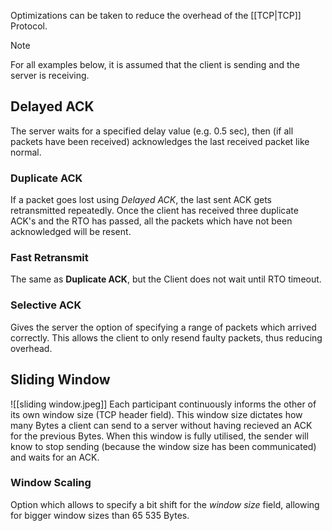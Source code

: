 Optimizations can be taken to reduce the overhead of the [[TCP|TCP]] Protocol.

> [!NOTE]
> For all examples below, it is assumed that the client is sending and the server is receiving.

## Delayed ACK
The server waits for a specified delay value (e.g. 0.5 sec), then (if all packets have been received) acknowledges the last received packet like normal.

### Duplicate ACK
If a packet goes lost using _Delayed ACK_, the last sent ACK gets retransmitted repeatedly. Once the client has received three duplicate ACK's and the RTO has passed, all the packets which have not been acknowledged will be resent.

### Fast Retransmit
The same as **Duplicate ACK**, but the Client does not wait until RTO timeout.

### Selective ACK
Gives the server the option of specifying a range of packets which arrived correctly. This allows the client to only resend faulty packets, thus reducing overhead.

## Sliding Window
![[sliding window.jpeg]]
Each participant continuously informs the other of its own window size (TCP header field). This window size dictates how many Bytes a client can send to a server without having recieved an ACK for the previous Bytes. When this window is fully utilised, the sender will know to stop sending (because the window size has been communicated) and waits for an ACK.

### Window Scaling
Option which allows to specify a bit shift for the _window size_ field, allowing for bigger window sizes than 65 535 Bytes.
